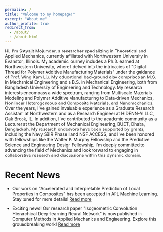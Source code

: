 ```yaml
---
permalink: /
title: "Welcome to my homepage!"
excerpt: "About me"
author_profile: true
redirect_from: 
  - /about/
  - /about.html
---
```

Hi, I'm Satyajit Mojumder, a researcher specializing in Theoretical and Applied Mechanics, currently affiliated with Northwestern University in Evanston, Illinois. My academic journey includes a Ph.D. earned at Northwestern University, where I delved into the intricacies of "Digital Thread for Polymer Additive Manufacturing Materials" under the guidance of Prof. Wing Kam Liu. My educational background also comprises an M.S. in Mechanical Engineering and a B.S. in Mechanical Engineering, both from Bangladesh University of Engineering and Technology. My research interests encompass a wide spectrum, ranging from Multiscale Materials Modeling and Polymer Additive Manufacturing to Data-driven Mechanics, Nonlinear Heterogeneous and Composite Materials, and Nanomechanics. Over the years, I've gained invaluable experience as a Graduate Research Assistant at Northwestern and as a Research Engineer at HIDENN-AI LLC, Oak Brook, IL. In addition, I've contributed to the academic community as a Lecturer at the Department of Mechanical Engineering, BUET, Dhaka, Bangladesh. My research endeavors have been supported by grants, including the Navy SBIR Phase I and NSF ACCESS, and I've been honored with fellowships like the Walter P. Murphy Fellowship and the Predictive Science and Engineering Design Fellowship. I'm deeply committed to advancing the field of Mechanics and look forward to engaging in collaborative research and discussions within this dynamic domain.

Recent News
======
- Our work on "Accelerated and Interpretable Prediction of Local Properties in Composites" has been accepted in APL Machine Learning. Stay tuned for more details! [Read more](#)

- Exciting news! Our research paper "Isogeometric Convolution Hierarchical Deep-learning Neural Network" is now published in Computer Methods in Applied Mechanics and Engineering. Explore this groundbreaking work! [Read more](#)
